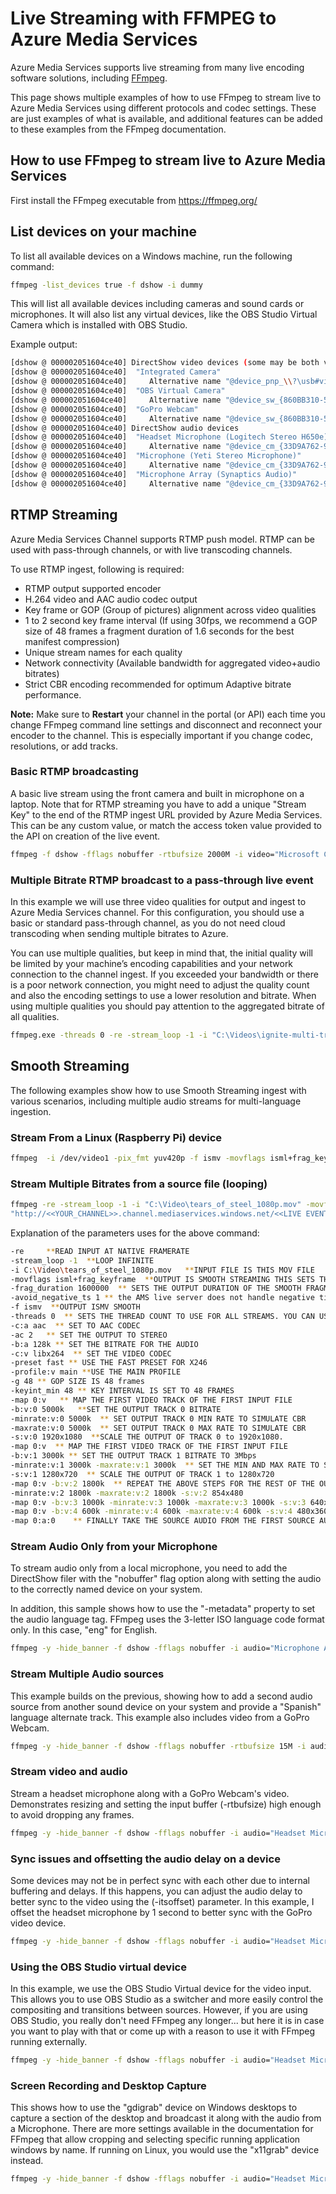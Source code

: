 # Live Streaming with FFMPEG to Azure Media Services

Azure Media Services supports live streaming from many live encoding software solutions, including [FFmpeg](https://ffmpeg.org/).

This page shows multiple examples of how to use FFmpeg to stream live to Azure Media Services using different protocols and codec settings. These are just examples of what is available, and additional features can be added to these examples from the FFmpeg documentation.


## How to use FFmpeg to stream live to Azure Media Services

First install the FFmpeg executable from https://ffmpeg.org/

## List devices on your machine

To list all available devices on a Windows machine, run the following command:

```bash
ffmpeg -list_devices true -f dshow -i dummy
```

This will list all available devices including cameras and sound cards or microphones.  It will also list any virtual devices, like the OBS Studio Virtual Camera which is installed with OBS Studio. 

Example output:
```bash
[dshow @ 000002051604ce40] DirectShow video devices (some may be both video and audio devices)
[dshow @ 000002051604ce40]  "Integrated Camera"
[dshow @ 000002051604ce40]     Alternative name "@device_pnp_\\?\usb#vid_13d3&pid_56ba&mi_00#6&222db1a5&1&0000#{65e8773d-8f56-11d0-a3b9-00a0c9223196}\global"
[dshow @ 000002051604ce40]  "OBS Virtual Camera"
[dshow @ 000002051604ce40]     Alternative name "@device_sw_{860BB310-5D01-11D0-BD3B-00A0C911CE86}\{A3FCE0F5-3493-419F-958A-ABA1250EC20B}"
[dshow @ 000002051604ce40]  "GoPro Webcam"
[dshow @ 000002051604ce40]     Alternative name "@device_sw_{860BB310-5D01-11D0-BD3B-00A0C911CE86}\{FDB60968-EC75-4CF9-BC63-7A2C7FFBF210}"
[dshow @ 000002051604ce40] DirectShow audio devices
[dshow @ 000002051604ce40]  "Headset Microphone (Logitech Stereo H650e)"
[dshow @ 000002051604ce40]     Alternative name "@device_cm_{33D9A762-90C8-11D0-BD43-00A0C911CE86}\wave_{332F73BE-E3C1-4BFF-AE27-19B3ABFE7C73}"
[dshow @ 000002051604ce40]  "Microphone (Yeti Stereo Microphone)"
[dshow @ 000002051604ce40]     Alternative name "@device_cm_{33D9A762-90C8-11D0-BD43-00A0C911CE86}\wave_{29FB72F8-9A74-4A20-95A8-88065501CEFC}"
[dshow @ 000002051604ce40]  "Microphone Array (Synaptics Audio)"
[dshow @ 000002051604ce40]     Alternative name "@device_cm_{33D9A762-90C8-11D0-BD43-00A0C911CE86}\wave_{AA4B41C9-108C-4AE3-AC5F-BEC685AE8140}"
```

## RTMP Streaming

Azure Media Services Channel supports RTMP push model. RTMP can be used with pass-through channels, or with live transcoding channels.

To use RTMP ingest, following is required:

- RTMP output supported encoder
- H.264 video and AAC audio codec output
- Key frame or GOP (Group of pictures) alignment across video qualities
- 1 to 2 second key frame interval (If using 30fps, we recommend a GOP size of 48 frames a fragment duration of 1.6 seconds for the best manifest compression)
- Unique stream names for each quality
- Network connectivity (Available bandwidth for aggregated video+audio bitrates)
- Strict CBR encoding recommended for optimum Adaptive bitrate performance.


**Note:** Make sure to **Restart** your channel in the portal (or API) each time you change FFmpeg command line settings and disconnect and reconnect your encoder to the channel. This is especially important if you change codec, resolutions, or add tracks. 


### Basic RTMP broadcasting
A basic live stream using the front camera and built in microphone on a laptop. 
Note that for RTMP streaming you have to add a unique "Stream Key" to the end of the RTMP ingest URL provided by Azure Media Services. This can be any custom value, or match the access token value provided to the API on creation of the live event.

```bash
ffmpeg -f dshow -fflags nobuffer -rtbufsize 2000M -i video="Microsoft Camera Front":audio="Microphone Array (Realtek High Definition Audio(SST))" -f flv "rtmp://<<YOUR_CHANNEL>>.channel.media.azure.net:1935/live/<<LIVE EVENT ID>>/<<STREAM KEY>>"`
```

### Multiple Bitrate RTMP broadcast to a pass-through live event
In this example we will use three video qualities for output and ingest to Azure Media Services channel. For this configuration, you should use a basic or standard pass-through channel, as you do not need cloud transcoding when sending multiple bitrates to Azure. 

You can use multiple qualities, but keep in mind that, the initial quality will be limited by your machine’s encoding capabilities and your network connection to the channel ingest. If you exceeded your bandwidth or there is a poor network connection, you might need to adjust the quality count and also the encoding settings to use a lower resolution and bitrate. When using multiple qualities you should pay attention to the aggregated bitrate of all qualities.

```bash
ffmpeg.exe -threads 0 -re -stream_loop -1 -i "C:\Videos\ignite-multi-track-sample.mp4" -c:a aac -ab 128k -ac 2 -ar 48000 -c:v libx264 -s svga -b:v 500k -minrate 500k -maxrate 500k -bufsize 500k -r 30 -g 48 -keyint_min 48 -sc_threshold 0 -f flv rtmp://f5c5123cea414ec5a8debfd2733ec86e.channel.media.azure.net:1935/live/c8b692f788fc4cbc92e7b358d8b1c260/Streams_500 -c:a aac -ab 128k -ac 2 -ar 48000 -c:v libx264 -s vga -b:v 300k -minrate 300k -maxrate 300k -bufsize 300k -r 30 -g 48 -keyint_min 48 -sc_threshold 0 -f flv rtmp://f5c5123cea414ec5a8debfd2733ec86e.channel.media.azure.net:1935/live/c8b692f788fc4cbc92e7b358d8b1c260/Streams_300 -c:a aac -ab 128k -ac 2 -ar 48000 -c:v libx264 -s qvga -b:v 150k -minrate 150k -maxrate 150k -bufsize 150k  -r 30 -g 48 -keyint_min 48 -sc_threshold 0 -f flv rtmp://f5c5123cea414ec5a8debfd2733ec86e.channel.media.azure.net:1935/live/c8b692f788fc4cbc92e7b358d8b1c260/Streams_150
```

## Smooth Streaming

The following examples show how to use Smooth Streaming ingest with various scenarios, including multiple audio streams for multi-language ingestion. 

### Stream From a Linux (Raspberry Pi) device

```bash
ffmpeg  -i /dev/video1 -pix_fmt yuv420p -f ismv -movflags isml+frag_keyframe  -video_track_timescale 10000000 -frag_duration 1600000 -framerate 30 -r 30  -c:v h264_omx -preset ultrafast -tune zerolatency -map 0:v:0  -b:v:0 2000k -minrate:v:0 2000k -maxrate:v:0 2000k -bufsize 2500k  -s:v:0 640x360  -map 0:v:0  -b:v:1 500k -minrate:v:1 500k -maxrate:v:1 500k -s:v:1 480x360 -g 48 -keyint_min 48 -sc_threshold 0  -c:a libfaac -ab 48k  -map 0:a? -threads 0 "http://<<YOUR_CHANNEL>>.channel.mediaservices.windows.net/<<LIVE EVENT ID>>/ingest.isml/Streams(video)"
```

### Stream Multiple Bitrates from a source file (looping)

```bash
ffmpeg -re -stream_loop -1 -i "C:\Video\tears_of_steel_1080p.mov" -movflags isml+frag_keyframe -frag_duration 1600000 -f ismv -threads 0 -c:a aac -ac 2 -b:a 128k -c:v libx264 -preset ultrafast -tune zerolatency -profile:v main -g 48 -keyint_min 48 -sc_threshold 0 -map 0:v -b:v:0 5000k -minrate:v:0 5000k -maxrate:v:0 5000k -s:v:0 1920x1080 -map 0:v -b:v:1 3000k -minrate:v:1 3000k -maxrate:v:1 3000k -s:v:1 1280x720 -map 0:v -b:v:2 1800k -minrate:v:2 1800k -maxrate:v:2 1800k -s:v:2 854x480 -map 0:v -b:v:3 1000k -minrate:v:3 1000k -maxrate:v:3 1000k -s:v:3 640x480 -map 0:v -b:v:4 600k -minrate:v:4 600k -maxrate:v:4 600k -s:v:4 480x360 -map 0:a:0
"http://<<YOUR_CHANNEL>>.channel.mediaservices.windows.net/<<LIVE EVENT ID>>/ingest.isml/Streams(stream0^)"
```

Explanation of the parameters uses for the above command: 

```bash
-re     **READ INPUT AT NATIVE FRAMERATE
-stream_loop -1  **LOOP INFINITE
-i C:\Video\tears_of_steel_1080p.mov   **INPUT FILE IS THIS MOV FILE
-movflags isml+frag_keyframe  **OUTPUT IS SMOOTH STREAMING THIS SETS THE FLAGS
-frag_duration 1600000  ** SETS THE OUTPUT DURATION OF THE SMOOTH FRAGMENT TO 1.6 seconds
-avoid_negative_ts 1 ** the AMS live server does not handle negative timestamps. 
-f ismv  **OUTPUT ISMV SMOOTH
-threads 0  ** SETS THE THREAD COUNT TO USE FOR ALL STREAMS. YOU CAN USE A STREAM SPECIFIC COUNT AS WELL
-c:a aac  ** SET TO AAC CODEC
-ac 2   ** SET THE OUTPUT TO STEREO
-b:a 128k ** SET THE BITRATE FOR THE AUDIO
-c:v libx264  ** SET THE VIDEO CODEC
-preset fast ** USE THE FAST PRESET FOR X246
-profile:v main **USE THE MAIN PROFILE
-g 48 ** GOP SIZE IS 48 frames
-keyint_min 48 ** KEY INTERVAL IS SET TO 48 FRAMES
-map 0:v   ** MAP THE FIRST VIDEO TRACK OF THE FIRST INPUT FILE
-b:v:0 5000k   **SET THE OUTPUT TRACK 0 BITRATE
-minrate:v:0 5000k  ** SET OUTPUT TRACK 0 MIN RATE TO SIMULATE CBR
-maxrate:v:0 5000k  ** SET OUTPUT TRACK 0 MAX RATE TO SIMULATE CBR
-s:v:0 1920x1080  **SCALE THE OUTPUT OF TRACK 0 to 1920x1080. 
-map 0:v  ** MAP THE FIRST VIDEO TRACK OF THE FIRST INPUT FILE
-b:v:1 3000k ** SET THE OUTPUT TRACK 1 BITRATE TO 3Mbps
-minrate:v:1 3000k -maxrate:v:1 3000k  ** SET THE MIN AND MAX RATE TO SIMULATE CBR OUTPU
-s:v:1 1280x720  ** SCALE THE OUTPUT OF TRACK 1 to 1280x720
-map 0:v -b:v:2 1800k  ** REPEAT THE ABOVE STEPS FOR THE REST OF THE OUTPUT TRACKS
-minrate:v:2 1800k -maxrate:v:2 1800k -s:v:2 854x480 
-map 0:v -b:v:3 1000k -minrate:v:3 1000k -maxrate:v:3 1000k -s:v:3 640x480 
-map 0:v -b:v:4 600k -minrate:v:4 600k -maxrate:v:4 600k -s:v:4 480x360 
-map 0:a:0    ** FINALLY TAKE THE SOURCE AUDIO FROM THE FIRST SOURCE AUDIO TRACK
```

### Stream Audio Only from your Microphone

To stream audio only from a local microphone, you need to add the DirectShow filer with the "nobuffer" flag option along with setting the audio to the correctly named device on your system.

In addition, this sample shows how to use the "-metadata" property to set the audio language tag.  FFmpeg uses the 3-letter ISO language code format only. In this case, "eng" for English. 

```bash
ffmpeg -y -hide_banner -f dshow -fflags nobuffer -i audio="Microphone Array (Synaptics Audio)" -metadata:s:a language=eng -c:a aac -b:a 128k -ar 48000 -avoid_negative_ts 1 -f ismv -movflags isml+frag_keyframe -frag_duration 1600000 "http://<<YOUR_CHANNEL>>.channel.mediaservices.windows.net/<<LIVE EVENT ID>>/ingest.isml/Streams(audio)"
```

### Stream Multiple Audio sources

This example builds on the previous, showing how to add a second audio source from another sound device on your system and provide a "Spanish" language alternate track. This example also includes video from a GoPro Webcam. 

```bash
ffmpeg -y -hide_banner -f dshow -fflags nobuffer -rtbufsize 15M -i audio="Microphone Array (Synaptics Audio)"  -f dshow -fflags nobuffer -i audio="Headset Microphone (Logitech Stereo H650e)" -itsoffset 1.00 -f dshow -fflags nobuffer -rtbufsize 2000M -i video="GoPro Webcam" -map 0:a:0 -map 1:a:0 -map 2:v:0 -metadata:s:a:0 language=eng -metadata:s:a:1 language=spa -c:a:0 aac -b:a:0 128k -ar:a:0 48000 -c:a:1 aac -b:a:1 128k -ar:a:1 48000 -c:v:2 libx264 -preset ultrafast -tune zerolatency -s:v:0 1280x720 -r 30 -g 48 -keyint_min 48 -sc_threshold 0 -minrate:v:0 3000k -maxrate:v:0 3000k -b:v:0 3000k -avoid_negative_ts 1 -f ismv -movflags isml+frag_keyframe -frag_duration 1600000 "http://<<YOUR_CHANNEL>>.channel.mediaservices.windows.net/<<LIVE EVENT ID>>/ingest.isml/Streams(video)"
```

### Stream video and audio

Stream a headset microphone along with a GoPro Webcam's video.  Demonstrates resizing and setting the input buffer (-rtbufsize) high enough to avoid dropping any frames.

```bash
ffmpeg -y -hide_banner -f dshow -fflags nobuffer -i audio="Headset Microphone (Logitech Stereo H650e)" -f dshow -fflags nobuffer -rtbufsize 2000M -i video="GoPro Webcam" -map 0:0 -map 1:0 -c:a:0 aac -b:a:0 128k -ar:a:0 48000 -c:v:1 libx264 -preset ultrafast -tune zerolatency -s:v:0 1280x720 -r 30 -g 48 -keyint_min 48 -sc_threshold 0 -minrate:v:0 3000k -maxrate:v:0 4000k -b:v:0 3500k -avoid_negative_ts 1 -f ismv -movflags isml+frag_keyframe -frag_duration 1600000 "http://<<YOUR_CHANNEL>>.channel.mediaservices.windows.net/<<LIVE EVENT ID>>/ingest.isml/Streams(video)"
```

### Sync issues and offsetting the audio delay on a device

Some devices may not be in perfect sync with each other due to internal buffering and delays.  If this happens, you can adjust the audio delay to better sync to the video using the (-itsoffset) parameter. 
In this example, I offset the headset microphone by 1 second to better sync with the GoPro video device.

```bash
ffmpeg -y -hide_banner -f dshow -fflags nobuffer -i audio="Headset Microphone (Logitech Stereo H650e)" -itsoffset 1.00 -f dshow -fflags nobuffer -rtbufsize 2000M -i video="GoPro Webcam" -map 0:0 -map 1:0 -c:a:0 aac -b:a:0 128k -ar:a:0 48000 -c:v:1 libx264 -preset ultrafast -tune zerolatency -s:v:0 1280x720 -r 30 -g 48 -keyint_min 48 -sc_threshold 0 -minrate:v:0 3000k -maxrate:v:0 3000k -b:v:0 3000k -avoid_negative_ts 1 -f ismv -movflags isml+frag_keyframe -frag_duration 1600000 "http://<<YOUR_CHANNEL>>.channel.mediaservices.windows.net/<<LIVE EVENT ID>>/ingest.isml/Streams(video)"
```

### Using the OBS Studio virtual device

In this example, we use the OBS Studio Virtual device for the video input.  This allows you to use OBS Studio as a switcher and more easily control the compositing and transitions between sources.  However, if you are using OBS Studio, you really don't need FFmpeg any longer... but here it is in case you want to play with that or come up with a reason to use it with FFmpeg running externally.

```bash
ffmpeg -y -hide_banner -f dshow -fflags nobuffer -i audio="Headset Microphone (Logitech Stereo H650e)" -itsoffset 1.00 -f dshow -fflags nobuffer -rtbufsize 2000M -i video="OBS Virtual Camera" -map 0:0 -map 1:0 -c:a:0 aac -b:a:0 128k -c:v:1 libx264 -preset ultrafast -tune zerolatency -s:v:0 1280x720 -r 30 -g 48 -keyint_min 48 -sc_threshold 0 -minrate:v:0 3000k -maxrate:v:0 3000k -b:v:0 3000k -avoid_negative_ts 1 -f ismv -movflags isml+frag_keyframe -frag_duration 1600000 "http://<<YOUR_CHANNEL>>.channel.mediaservices.windows.net/<<LIVE EVENT ID>>/ingest.isml/Streams(video)"
```

### Screen Recording and Desktop Capture

This shows how to use the "gdigrab" device on Windows desktops to capture a section of the desktop and broadcast it along with the audio from a Microphone.  There are more settings available in the documentation for FFmpeg that allow cropping and selecting specific running application windows by name. If running on Linux, you would use the "x11grab" device instead.

```bash
ffmpeg -y -hide_banner -f dshow -fflags nobuffer -i audio="Headset Microphone (Logitech Stereo H650e)" -itsoffset 1.00 -f gdigrab -framerate 10 -offset_x 0 -offset_y 0 -video_size 1920x1080 -show_region 1 -i desktop -map 0:0 -map 1:0 -c:a:0 aac -b:a:0 128k -c:v:1 libx264 -preset ultrafast -tune zerolatency -s:v:0 1280x720 -r 30 -g 48 -keyint_min 48 -sc_threshold 0 -minrate:v:0 3000k -maxrate:v:0 3000k -b:v:0 3000k -avoid_negative_ts 1 -f ismv -movflags isml+frag_keyframe -frag_duration 1600000 "http://<<YOUR_CHANNEL>>.channel.mediaservices.windows.net/<<LIVE EVENT ID>>/ingest.isml/Streams(video)"
```
